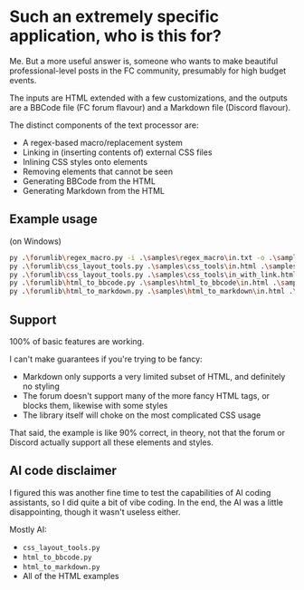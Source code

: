 # Such an extremely specific application, who is this for?

Me.
But a more useful answer is, someone who wants to make beautiful professional-level posts in the FC community, presumably for high budget events.

The inputs are HTML extended with a few customizations, and the outputs are a BBCode file (FC forum flavour) and a Markdown file (Discord flavour).

The distinct components of the text processor are:

* A regex-based macro/replacement system
* Linking in (inserting contents of) external CSS files
* Inlining CSS styles onto elements
* Removing elements that cannot be seen
* Generating BBCode from the HTML
* Generating Markdown from the HTML

## Example usage

(on Windows)

```sh
py .\forumlib\regex_macro.py -i .\samples\regex_macro\in.txt -o .\samples\regex_macro\out.txt
py .\forumlib\css_layout_tools.py .\samples\css_tools\in.html .\samples\css_tools\out.html
py .\forumlib\css_layout_tools.py .\samples\css_tools\in_with_link.html .\samples\css_tools\out_with_link.html
py .\forumlib\html_to_bbcode.py .\samples\html_to_bbcode\in.html .\samples\html_to_bbcode\out.bbcode.html
py .\forumlib\html_to_markdown.py .\samples\html_to_markdown\in.html .\samples\html_to_markdown\out.md
```

## Support

100% of basic features are working.

I can't make guarantees if you're trying to be fancy:

* Markdown only supports a very limited subset of HTML, and definitely no styling
* The forum doesn't support many of the more fancy HTML tags, or blocks them, likewise with some styles
* The library itself will choke on the most complicated CSS usage

That said, the example is like 90% correct, in theory, not that the forum or Discord actually support all these elements and styles.

## AI code disclaimer

I figured this was another fine time to test the capabilities of AI coding assistants, so I did quite a bit of vibe coding.
In the end, the AI was a little disappointing, though it wasn't useless either.

Mostly AI:

* `css_layout_tools.py`
* `html_to_bbcode.py`
* `html_to_markdown.py`
* All of the HTML examples
